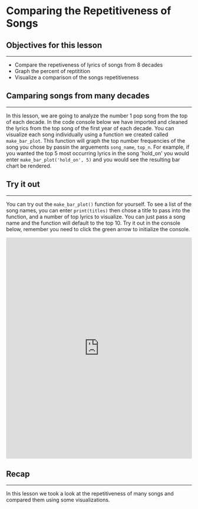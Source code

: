 # Comparing the Repetitiveness of Songs

## Objectives for this lesson

***

* Compare the repetiveness of lyrics of songs from 8 decades
* Graph the percent of reptitition
* Visualize a comparison of the songs repetitiveness

## Camparing songs from many decades

***

In this lesson, we are going to analyze the number 1 pop song from the top of each decade.  In the code console below we have imported and cleaned the lyrics from the top song of the first year of each decade.  You can visualize each song individually using a function we created called `make_bar_plot`.  This function will graph the top number frequencies of the song you chose by passin the arguements `song_name`, `top_n`. For example, if you wanted the top 5 most occurring lyrics in the song 'hold_on' you would enter `make_bar_plot('hold_on', 5)` and you would see the resulting bar chart be rendered.

## Try it out

***

You can try out the `make_bar_plot()` function for yourself.  To see a list of the song names, you can enter `print(titles)` then chose a title to pass into the function, and a number of top lyrics to visualize.  You can just pass a song name and the function will default to the top 10.  Try it out in the console below, remember you need to click the green arrow to initialize the console.
<iframe frameborder="0" width="100%" height="600px" src="https://repl.it/@DSExperience/Song-of-Each-Decade?lite=true"></iframe> 

## Recap

***

In this lesson we took a look at the repetitiveness of many songs and compared them using some visualizations.
